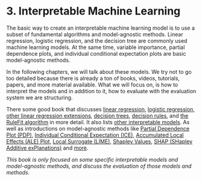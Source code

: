 # 3. Interpretable Machine Learning

The basic way to create an interpretable machine learning model is to use a subset of fundamental algorithms and model-agnostic methods. Linear regression, logistic regression, and the decision tree are commonly used machine learning models. At the same time, variable importance, partial dependence plots, and individual conditional expectation plots are basic model-agnostic methods.

In the following chapters, we will talk about these models. We try not to go too detailed because there is already a ton of books, videos, tutorials, papers, and more material available. What we will focus on, is how to interpret the models and in addition to it, how to evaluate with the evaluation system we are structuring.

There some good book that discusses [linear regression](https://christophm.github.io/interpretable-ml-book/limo.html#limo), [logistic regression](https://christophm.github.io/interpretable-ml-book/logistic.html#logistic), [other linear regression extensions](https://christophm.github.io/interpretable-ml-book/extend-lm.html#extend-lm), [decision trees](https://christophm.github.io/interpretable-ml-book/tree.html#tree), [decision rules](https://christophm.github.io/interpretable-ml-book/rules.html#rules), and [the RuleFit algorithm](https://christophm.github.io/interpretable-ml-book/rulefit.html#rulefit) in more detail. It also lists [other interpretable models](https://christophm.github.io/interpretable-ml-book/other-interpretable.html#other-interpretable). As well as introductions on model-agnostic methods like [Partial Dependence Plot \(PDP\)](https://christophm.github.io/interpretable-ml-book/pdp.html), [Individual Conditional Expectation \(ICE\)](https://christophm.github.io/interpretable-ml-book/ice.html), [Accumulated Local Effects \(ALE\) Plot](https://christophm.github.io/interpretable-ml-book/ale.html), [Local Surrogate \(LIME\)](https://christophm.github.io/interpretable-ml-book/lime.html), [Shapley Values](https://christophm.github.io/interpretable-ml-book/shapley.html), [SHAP \(SHapley Additive exPlanations\)](https://christophm.github.io/interpretable-ml-book/shap.html) and [more](https://christophm.github.io/interpretable-ml-book/agnostic.html).

_This book is only focused on some specific interpretable models and model-agnostic methods, and discuss the evaluation of those models and methods._

